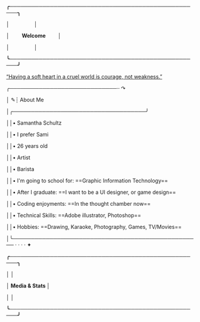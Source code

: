 **╭────────────────────────────────────────────────────╮**

**│&nbsp;&nbsp;&nbsp;&nbsp;&nbsp;&nbsp;&nbsp;&nbsp;&nbsp;&nbsp;&nbsp;&nbsp;&nbsp;&nbsp;&nbsp;&nbsp;&nbsp;&nbsp;&nbsp;&nbsp;│**

**│&nbsp;&nbsp;&nbsp;&nbsp;&nbsp;&nbsp;&nbsp;&nbsp;&nbsp;&nbsp;Welcome&nbsp;&nbsp;&nbsp;&nbsp;&nbsp;&nbsp;&nbsp;&nbsp;&nbsp;&nbsp;│**

**│&nbsp;&nbsp;&nbsp;&nbsp;&nbsp;&nbsp;&nbsp;&nbsp;&nbsp;&nbsp;&nbsp;&nbsp;&nbsp;&nbsp;&nbsp;&nbsp;&nbsp;&nbsp;&nbsp;&nbsp;│**

**╰────────────────────────────────────────────────────╯**


[“Having a soft heart in a cruel world is courage, not weakness.”]([url](https://www.goodreads.com/quotes/8867739-having-a-soft-heart-in-a-cruel-world-is-courage))


╭─────────────────────────────┈ ↷

│ ✎┊          About Me

│╭────────────────────────────────────╯

││•          Samantha Schultz

││•          I prefer Sami

││•          26 years old

││•          Artist

││•          Barista

││•          I'm going to school for: ==Graphic Information Technology==

││•          After I graduate: ==I want to be a UI designer, or game design==

││•          Coding enjoyments: ==In the thought chamber now==

││•          Technical Skills: ==Adobe illustrator, Photoshop==

││•          Hobbies: ==Drawing, Karaoke, Photography, Games, TV/Movies==

│╰─────────────────────────────────────────────────── · · · · ✦


**╭────────────────────────────────────────────────────╮**

**│                                                     │**

**│                    Media & Stats                    │**

**│                                                     │**

**╰────────────────────────────────────────────────────╯**


